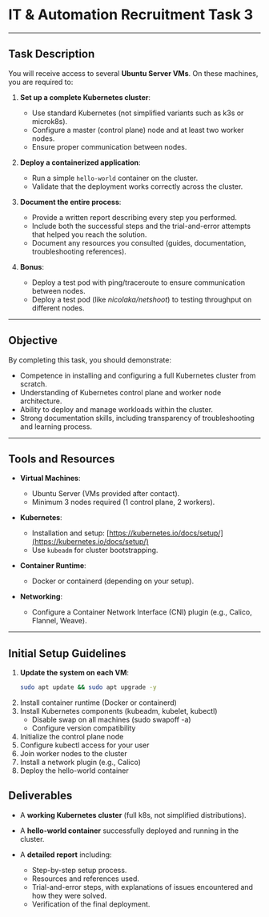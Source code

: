 # IT & Automation Recruitment Task 3
---

## Task Description
You will receive access to several **Ubuntu Server VMs**. On these machines, you are required to:  

1. **Set up a complete Kubernetes cluster**:  
   - Use standard Kubernetes (not simplified variants such as k3s or microk8s).  
   - Configure a master (control plane) node and at least two worker nodes.  
   - Ensure proper communication between nodes.  

2. **Deploy a containerized application**:  
   - Run a simple `hello-world` container on the cluster.  
   - Validate that the deployment works correctly across the cluster.  

3. **Document the entire process**:  
   - Provide a written report describing every step you performed.  
   - Include both the successful steps and the trial-and-error attempts that helped you reach the solution.  
   - Document any resources you consulted (guides, documentation, troubleshooting references).  

4. **Bonus**:
   - Deploy a test pod with ping/traceroute to ensure communication between nodes.
   - Deploy a test pod (like *nicolaka/netshoot*) to testing throughput on different nodes.
---

## Objective
By completing this task, you should demonstrate:  
- Competence in installing and configuring a full Kubernetes cluster from scratch.  
- Understanding of Kubernetes control plane and worker node architecture.  
- Ability to deploy and manage workloads within the cluster.  
- Strong documentation skills, including transparency of troubleshooting and learning process.  

---

## Tools and Resources
- **Virtual Machines**:  
  - Ubuntu Server (VMs provided after contact).  
  - Minimum 3 nodes required (1 control plane, 2 workers).  

- **Kubernetes**:  
  - Installation and setup: [https://kubernetes.io/docs/setup/](https://kubernetes.io/docs/setup/)  
  - Use `kubeadm` for cluster bootstrapping.  

- **Container Runtime**:  
  - Docker or containerd (depending on your setup).  

- **Networking**:  
  - Configure a Container Network Interface (CNI) plugin (e.g., Calico, Flannel, Weave).  

---

## Initial Setup Guidelines
1. **Update the system on each VM**:  
   ```bash
   sudo apt update && sudo apt upgrade -y
   ```
2. Install container runtime (Docker or containerd)
3. Install Kubernetes components (kubeadm, kubelet, kubectl)
    - Disable swap on all machines (sudo swapoff -a)
    - Configure version compatibility
4. Initialize the control plane node
5. Configure kubectl access for your user
6. Join worker nodes to the cluster
7. Install a network plugin (e.g., Calico)
8. Deploy the hello-world container


## Deliverables

- A **working Kubernetes cluster** (full k8s, not simplified distributions).  

- A **hello-world container** successfully deployed and running in the cluster.  

- A **detailed report** including:  
  - Step-by-step setup process.  
  - Resources and references used.  
  - Trial-and-error steps, with explanations of issues encountered and how they were solved.  
  - Verification of the final deployment.  
